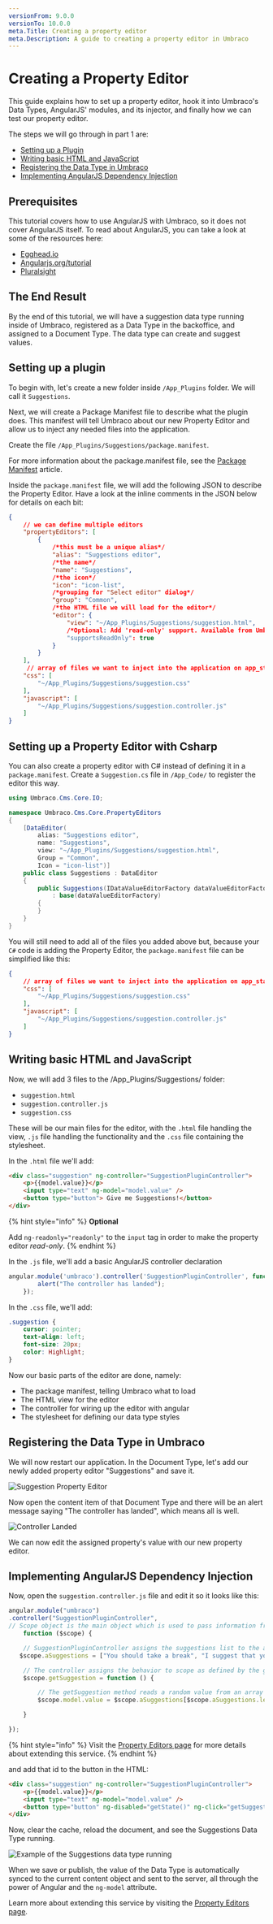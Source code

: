 ```yaml
---
versionFrom: 9.0.0
versionTo: 10.0.0
meta.Title: Creating a property editor
meta.Description: A guide to creating a property editor in Umbraco
---
```


# Creating a Property Editor

This guide explains how to set up a property editor, hook it into Umbraco's Data Types, AngularJS' modules, and its injector, and finally how we can test our property editor.

The steps we will go through in part 1 are:

* [Setting up a Plugin](./#setting-up-a-plugin)
* [Writing basic HTML and JavaScript](./#writing-basic-html-and-javascript)
* [Registering the Data Type in Umbraco](./#registering-the-data-type-in-umbraco)
* [Implementing AngularJS Dependency Injection](./#implementing-angularjs-dependency-injection)

## Prerequisites

This tutorial covers how to use AngularJS with Umbraco, so it does not cover AngularJS itself. To read about AngularJS, you can take a look at some of the resources here:

* [Egghead.io](https://egghead.io/courses/angularjs-fundamentals)
* [Angularjs.org/tutorial](https://docs.angularjs.org/tutorial)
* [Pluralsight](https://www.pluralsight.com/paths/angular-js)

## The End Result

By the end of this tutorial, we will have a suggestion data type running inside of Umbraco, registered as a Data Type in the backoffice, and assigned to a Document Type. The data type can create and suggest values.

## Setting up a plugin

To begin with, let's create a new folder inside `/App_Plugins` folder. We will call it `Suggestions`.

Next, we will create a Package Manifest file to describe what the plugin does. This manifest will tell Umbraco about our new Property Editor and allow us to inject any needed files into the application.

Create the file `/App_Plugins/Suggestions/package.manifest`.

For more information about the package.manifest file, see the [Package Manifest](../../extending/property-editors/package-manifest.md) article.

Inside the `package.manifest` file, we will add the following JSON to describe the Property Editor. Have a look at the inline comments in the JSON below for details on each bit:

```json
{
    // we can define multiple editors
    "propertyEditors": [
        {
            /*this must be a unique alias*/
            "alias": "Suggestions editor",
            /*the name*/
            "name": "Suggestions",
            /*the icon*/
            "icon": "icon-list",
            /*grouping for "Select editor" dialog*/
            "group": "Common",
            /*the HTML file we will load for the editor*/
            "editor": {
                "view": "~/App_Plugins/Suggestions/suggestion.html",
                /*Optional: Add 'read-only' support. Available from Umbraco 10.2+*/
                "supportsReadOnly": true
            }
        }
    ],
     // array of files we want to inject into the application on app_start
    "css": [
        "~/App_Plugins/Suggestions/suggestion.css"
    ],
    "javascript": [
        "~/App_Plugins/Suggestions/suggestion.controller.js"
    ]
}
```

## Setting up a Property Editor with Csharp

You can also create a property editor with C# instead of defining it in a `package.manifest`. Create a `Suggestion.cs` file in `/App_Code/` to register the editor this way.

```csharp
using Umbraco.Cms.Core.IO;

namespace Umbraco.Cms.Core.PropertyEditors
{
    [DataEditor(
        alias: "Suggestions editor",
        name: "Suggestions",
        view: "~/App_Plugins/Suggestions/suggestion.html",
        Group = "Common",
        Icon = "icon-list")]
    public class Suggestions : DataEditor
    {
        public Suggestions(IDataValueEditorFactory dataValueEditorFactory)
            : base(dataValueEditorFactory)
        {            
        }
    }
}
```

You will still need to add all of the files you added above but, because your `C#` code is adding the Property Editor, the `package.manifest` file can be simplified like this:

```json
{
    // array of files we want to inject into the application on app_start
    "css": [
        "~/App_Plugins/Suggestions/suggestion.css"
    ],
    "javascript": [
        "~/App_Plugins/Suggestions/suggestion.controller.js"
    ]
}
```

## Writing basic HTML and JavaScript

Now, we will add 3 files to the /App\_Plugins/Suggestions/ folder:

* `suggestion.html`
* `suggestion.controller.js`
* `suggestion.css`

These will be our main files for the editor, with the `.html` file handling the view, `.js` file handling the functionality and the `.css` file containing the stylesheet.

In the `.html` file we'll add:

```html
<div class="suggestion" ng-controller="SuggestionPluginController">
    <p>{{model.value}}</p>
    <input type="text" ng-model="model.value" />
    <button type="button"> Give me Suggestions!</button>
</div>
```

{% hint style="info" %}
**Optional**

Add `ng-readonly="readonly"` to the `input` tag in order to make the property editor _read-only_.
{% endhint %}

In the `.js` file, we'll add a basic AngularJS controller declaration

```javascript
angular.module('umbraco').controller('SuggestionPluginController', function () {
        alert("The controller has landed");
    });
```

In the `.css` file, we'll add:

```css
.suggestion {
    cursor: pointer;
    text-align: left;
    font-size: 20px;
    color: Highlight;
}
```

Now our basic parts of the editor are done, namely:

* The package manifest, telling Umbraco what to load
* The HTML view for the editor
* The controller for wiring up the editor with angular
* The stylesheet for defining our data type styles

## Registering the Data Type in Umbraco

We will now restart our application. In the Document Type, let's add our newly added property editor "Suggestions" and save it.

![Suggestion Property Editor](images/suggestion-property-editor.png)

Now open the content item of that Document Type and there will be an alert message saying "The controller has landed", which means all is well.

![Controller Landed](images/Controller-landed.png)

We can now edit the assigned property's value with our new property editor.

## Implementing AngularJS Dependency Injection

Now, open the `suggestion.controller.js` file and edit it so it looks like this:

```javascript
angular.module("umbraco")
.controller("SuggestionPluginController",
// Scope object is the main object which is used to pass information from the controller to the view.
    function ($scope) {

    // SuggestionPluginController assigns the suggestions list to the aSuggestions property of the scope
   $scope.aSuggestions = ["You should take a break", "I suggest that you visit the Eiffel Tower", "How about starting a book club today or this week?", "Are you hungry?"];

    // The controller assigns the behavior to scope as defined by the getSuggestion method, which is invoked when the user clicks on the 'Give me Suggestions!' button.
    $scope.getSuggestion = function () {

        // The getSuggestion method reads a random value from an array and provides a Suggestion. 
        $scope.model.value = $scope.aSuggestions[$scope.aSuggestions.length * Math.random() | 0];

    }

});
```

{% hint style="info" %}
Visit the [Property Editors page](../../extending/property-editors/) for more details about extending this service.
{% endhint %}

and add that id to the button in the HTML:

```html
<div class="suggestion" ng-controller="SuggestionPluginController">
    <p>{{model.value}}</p>
    <input type="text" ng-model="model.value" />
    <button type="button" ng-disabled="getState()" ng-click="getSuggestion()"> Give me Suggestions!</button>
</div>
```

Now, clear the cache, reload the document, and see the Suggestions Data Type running.

![Example of the Suggestions data type running](images/suggestion-editor-backoffice.png)

When we save or publish, the value of the Data Type is automatically synced to the current content object and sent to the server, all through the power of Angular and the `ng-model` attribute.

Learn more about extending this service by visiting the [Property Editors page](../../extending/property-editors/).
